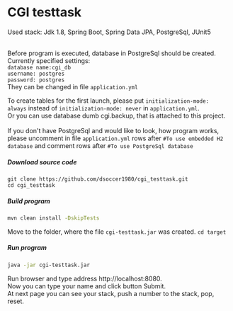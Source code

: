 
# CGI testtask

Used stack: Jdk 1.8, Spring Boot, Spring Data JPA, PostgreSql, JUnit5<br><br>


Before program is executed, database in PostgreSql should be created. <br>
Currently specified settings: <br>
`database name:cgi_db` <br>
`username: postgres` <br>
`password: postgres` <br>
They can be changed in file `application.yml` <br>

To create tables for the first launch, please put `initialization-mode: always` instead of `initialization-mode: never` in `application.yml`.<br>
Or you can use database dumb cgi.backup, that is attached to this project.<br><br>
If you don't have PostgreSql and would like to look, how program works, <br>
please uncomment in file `application.yml` rows after `#To use embedded H2 database` and 
comment rows after `#To use PostgreSql database`

##### Download source code
`git clone https://github.com/dsoccer1980/cgi_testtask.git` <br>
`cd cgi_testtask`

##### Build program
```bash
mvn clean install -DskipTests
```
Move to the folder, where the file `cgi-testtask.jar` was created. `cd target`

##### Run program
```bash
java -jar cgi-testtask.jar
```

Run browser and type address http://localhost:8080. <br>
Now you can type your name and click button Submit. <br>
At next page you can see your stack, push a number to the stack, pop, reset.